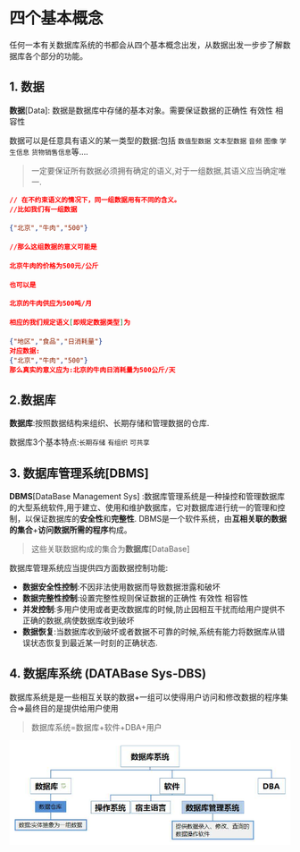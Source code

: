 # 四个基本概念
任何一本有关数据库系统的书都会从四个基本概念出发，从数据出发一步步了解数据库各个部分的功能。
## 1. 数据
**数据**[Data]: 数据是数据库中存储的基本对象。需要保证数据的正确性 有效性 相容性

数据可以是任意具有语义的某一类型的数据:包括 `数值型数据` `文本型数据` `音频` `图像` `学生信息` `货物销售信息`等....

> 一定要保证所有数据必须拥有确定的语义,对于一组数据,其语义应当确定唯一.


```json
// 在不约束语义的情况下，同一组数据用有不同的含义。
//比如我们有一组数据

{"北京","牛肉","500"}

//那么这组数据的意义可能是

北京牛肉的价格为500元/公斤

也可以是

北京的牛肉供应为500吨/月

相应的我们规定语义[即规定数据类型]为

{"地区","食品","日消耗量"}
对应数据:
{"北京","牛肉","500"}
那么真实的意义应为:北京的牛肉日消耗量为500公斤/天

```

##  2.数据库
**数据库**:按照数据结构来组织、长期存储和管理数据的仓库.

数据库3个基本特点:`长期存储` `有组织` `可共享`


## 3. 数据库管理系统[DBMS]

**DBMS**[DataBase Management Sys] :数据库管理系统是一种操控和管理数据库的大型系统软件,用于建立、使用和维护数据库，它对数据库进行统一的管理和控制，以保证数据库的**安全性**和**完整性**. DBMS是一个软件系统，由**互相关联的数据的集合**+**访问数据所需的程序**构成。
> 这些关联数据构成的集合为**数据库**[DataBase]

数据库管理系统应当提供四方面数据控制功能:
* **数据安全性控制**:不因非法使用数据而导致数据泄露和破坏
* **数据完整性控制**:设置完整性规则保证数据的正确性 有效性 相容性
* **并发控制**:多用户使用或者更改数据库的时候,防止因相互干扰而给用户提供不正确的数据,病使数据库收到破坏
* **数据恢复**:当数据库收到破坏或者数据不可靠的时候,系统有能力将数据库从错误状态恢复到最近某一时刻的正确状态.

## 4. 数据库系统 (DATABase Sys-DBS)

数据库系统是是一些相互关联的数据+一组可以使得用户访问和修改数据的程序集合=>最终目的是提供给用户使用

> 数据库系统=数据库+软件+DBA+用户



![数据库系统](./1-2.jpg)


